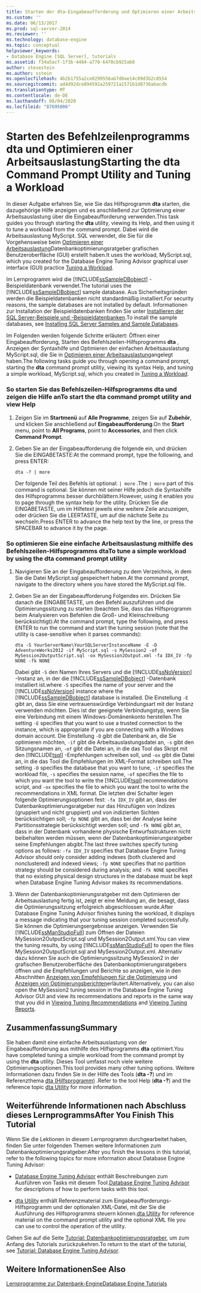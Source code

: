 ```yaml
---
title: Starten der dta-Eingabeaufforderung und Optimieren einer Arbeitsauslastung | Microsoft-Dokumentation
ms.custom: ''
ms.date: 06/13/2017
ms.prod: sql-server-2014
ms.reviewer: ''
ms.technology: database-engine
ms.topic: conceptual
helpviewer_keywords:
- Database Engine [SQL Server], tutorials
ms.assetid: f34a5acf-1f3b-4484-a770-6470cb925ab0
author: stevestein
ms.author: sstein
ms.openlocfilehash: 4b2b1755a2ce8299556ab7d0ae14c89d3b2c8554
ms.sourcegitcommit: ad4d92dce894592a259721a1571b1d8736abacdb
ms.translationtype: MT
ms.contentlocale: de-DE
ms.lasthandoff: 08/04/2020
ms.locfileid: "87695006"
---
```

# <a name="starting-the-dta-command-prompt-utility-and-tuning-a-workload"></a><span data-ttu-id="3bdec-102">Starten des Befehlzeilenprogramms dta und Optimieren einer Arbeitsauslastung</span><span class="sxs-lookup"><span data-stu-id="3bdec-102">Starting the dta Command Prompt Utility and Tuning a Workload</span></span>
  <span data-ttu-id="3bdec-103"> In dieser Aufgabe erfahren Sie, wie Sie das Hilfsprogramm **dta** starten, die dazugehörige Hilfe anzeigen und es anschließend zur Optimierung einer Arbeitsauslastung über die Eingabeaufforderung verwenden.</span><span class="sxs-lookup"><span data-stu-id="3bdec-103">This task guides you through starting the **dta** utility, viewing its Help, and then using it to tune a workload from the command prompt.</span></span> <span data-ttu-id="3bdec-104">Dabei wird die Arbeitsauslastung MyScript. SQL verwendet, die Sie für die Vorgehensweise beim [Optimieren einer Arbeitsauslastung](lesson-1-1-tuning-a-workload.md)Datenbankoptimierungsratgeber grafischen Benutzeroberfläche (GUI) erstellt haben.</span><span class="sxs-lookup"><span data-stu-id="3bdec-104">It uses the workload, MyScript.sql, which you created for the Database Engine Tuning Advisor graphical user interface (GUI) practice [Tuning a Workload](lesson-1-1-tuning-a-workload.md).</span></span>  
  
 <span data-ttu-id="3bdec-105">Im Lernprogramm wird die [!INCLUDE[ssSampleDBobject](../../includes/sssampledbobject-md.md)] -Beispieldatenbank verwendet.</span><span class="sxs-lookup"><span data-stu-id="3bdec-105">The tutorial uses the [!INCLUDE[ssSampleDBobject](../../includes/sssampledbobject-md.md)] sample database.</span></span> <span data-ttu-id="3bdec-106">Aus Sicherheitsgründen werden die Beispieldatenbanken nicht standardmäßig installiert.</span><span class="sxs-lookup"><span data-stu-id="3bdec-106">For security reasons, the sample databases are not installed by default.</span></span> <span data-ttu-id="3bdec-107">Informationen zur Installation der Beispieldatenbanken finden Sie unter [Installieren der SQL Server-Beispiele und -Beispieldatenbanken](http://sqlserversamples.codeplex.com).</span><span class="sxs-lookup"><span data-stu-id="3bdec-107">To install the sample databases, see [Installing SQL Server Samples and Sample Databases](http://sqlserversamples.codeplex.com).</span></span>  
  
 <span data-ttu-id="3bdec-108">Im Folgenden werden folgende Schritte erläutert: Öffnen einer Eingabeaufforderung, Starten des Befehlszeilen-Hilfsprogramms **dta** , Anzeigen der Syntaxhilfe und Optimieren der einfachen Arbeitsauslastung MyScript.sql, die Sie in [Optimieren einer Arbeitsauslastung](lesson-1-1-tuning-a-workload.md)angelegt haben.</span><span class="sxs-lookup"><span data-stu-id="3bdec-108">The following tasks guide you through opening a command prompt, starting the **dta** command prompt utility, viewing its syntax Help, and tuning a simple workload, MyScript.sql, which you created in [Tuning a Workload](lesson-1-1-tuning-a-workload.md).</span></span>  
  
### <a name="to-start-the-dta-command-prompt-utility-and-view-help"></a><span data-ttu-id="3bdec-109">So starten Sie das Befehlszeilen-Hilfsprogramms dta und zeigen die Hilfe an</span><span class="sxs-lookup"><span data-stu-id="3bdec-109">To start the dta command prompt utility and view Help</span></span>  
  
1.  <span data-ttu-id="3bdec-110">Zeigen Sie im **Startmenü** auf **Alle Programme**, zeigen Sie auf **Zubehör**, und klicken Sie anschließend auf **Eingabeaufforderung**.</span><span class="sxs-lookup"><span data-stu-id="3bdec-110">On the **Start** menu, point to **All Programs**, point to **Accessories**, and then click **Command Prompt**.</span></span>  
  
2.  <span data-ttu-id="3bdec-111">Geben Sie an der Eingabeaufforderung die folgende ein, und drücken Sie die EINGABETASTE:</span><span class="sxs-lookup"><span data-stu-id="3bdec-111">At the command prompt, type the following, and press ENTER:</span></span>  
  
    ```  
    dta -? | more  
    ```  
  
     <span data-ttu-id="3bdec-112">Der folgende Teil des Befehls ist optional: `| more` .</span><span class="sxs-lookup"><span data-stu-id="3bdec-112">The `| more` part of this command is optional.</span></span> <span data-ttu-id="3bdec-113">Sie können mit seiner Hilfe jedoch die Syntaxhilfe des Hilfsprogramms besser durchblättern.</span><span class="sxs-lookup"><span data-stu-id="3bdec-113">However, using it enables you to page through the syntax help for the utility.</span></span> <span data-ttu-id="3bdec-114">Drücken Sie die EINGABETASTE, um im Hilfetext jeweils eine weitere Zeile anzuzeigen, oder drücken Sie die LEERTASTE, um auf die nächste Seite zu wechseln.</span><span class="sxs-lookup"><span data-stu-id="3bdec-114">Press ENTER to advance the help text by the line, or press the SPACEBAR to advance it by the page.</span></span>  
  
### <a name="to-tune-a-simple-workload-by-using-the-dta-command-prompt-utility"></a><span data-ttu-id="3bdec-115">So optimieren Sie eine einfache Arbeitsauslastung mithilfe des Befehlszeilen-Hilfsprogramms dta</span><span class="sxs-lookup"><span data-stu-id="3bdec-115">To tune a simple workload by using the dta command prompt utility</span></span>  
  
1.  <span data-ttu-id="3bdec-116">Navigieren Sie an der Eingabeaufforderung zu dem Verzeichnis, in dem Sie die Datei MyScript.sql gespeichert haben.</span><span class="sxs-lookup"><span data-stu-id="3bdec-116">At the command prompt, navigate to the directory where you have stored the MyScript.sql file.</span></span>  
  
2.  <span data-ttu-id="3bdec-117">Geben Sie an der Eingabeaufforderung Folgendes ein. Drücken Sie danach die EINGABETASTE, um den Befehl auszuführen und die Optimierungssitzung zu starten (beachten Sie, dass das Hilfsprogramm beim Analysieren von Befehlen die Groß- und Kleinschreibung berücksichtigt):</span><span class="sxs-lookup"><span data-stu-id="3bdec-117">At the command prompt, type the following, and press ENTER to run the command and start the tuning session (note that the utility is case-sensitive when it parses commands):</span></span>  
  
    ```  
    dta -S YourServerName\YourSQLServerInstanceName -E -D AdventureWorks2012 -if MyScript.sql -s MySession2 -of MySession2OutputScript.sql -ox MySession2Output.xml -fa IDX_IV -fp NONE -fk NONE  
    ```  
  
     <span data-ttu-id="3bdec-118">Dabei gibt `-S` den Namen Ihres Servers und die [!INCLUDE[ssNoVersion](../../includes/ssnoversion-md.md)] -Instanz an, in der die [!INCLUDE[ssSampleDBobject](../../includes/sssampledbobject-md.md)] -Datenbank installiert ist.</span><span class="sxs-lookup"><span data-stu-id="3bdec-118">where `-S` specifies the name of your server and the [!INCLUDE[ssNoVersion](../../includes/ssnoversion-md.md)] instance where the [!INCLUDE[ssSampleDBobject](../../includes/sssampledbobject-md.md)] database is installed.</span></span> <span data-ttu-id="3bdec-119">Die Einstellung `-E` gibt an, dass Sie eine vertrauenswürdige Verbindungsart mit der Instanz verwenden möchten. Dies ist der geeignete Verbindungstyp, wenn Sie eine Verbindung mit einem Windows-Domänenkonto herstellen.</span><span class="sxs-lookup"><span data-stu-id="3bdec-119">The setting `-E` specifies that you want to use a trusted connection to the instance, which is appropriate if you are connecting with a Windows domain account.</span></span> <span data-ttu-id="3bdec-120">Die Einstellung `-D` gibt die Datenbank an, die Sie optimieren möchten, `-if` gibt die Arbeitsauslastungsdatei an, `-s` gibt den Sitzungsnamen an, `-of` gibt die Datei an, in die das Tool das Skript mit den [!INCLUDE[tsql](../../includes/tsql-md.md)] -Empfehlungen schreiben soll, und `-ox` gibt die Datei an, in die das Tool die Empfehlungen im XML-Format schreiben soll.</span><span class="sxs-lookup"><span data-stu-id="3bdec-120">The setting `-D` specifies the database that you want to tune, `-if` specifies the workload file, `-s` specifies the session name, `-of` specifies the file to which you want the tool to write the [!INCLUDE[tsql](../../includes/tsql-md.md)] recommendations script, and `-ox` specifies the file to which you want the tool to write the recommendations in XML format.</span></span> <span data-ttu-id="3bdec-121">Die letzten drei Schalter legen folgende Optimierungsoptionen fest: `-fa IDX_IV` gibt an, dass der Datenbankoptimierungsratgeber nur das Hinzufügen von Indizes (gruppiert und nicht gruppiert) und von indizierten Sichten berücksichtigen soll; `-fp NONE` gibt an, dass bei der Analyse keine Partitionsstrategie berücksichtigt werden soll; und `-fk NONE` gibt an, dass in der Datenbank vorhandene physische Entwurfsstrukturen nicht beibehalten werden müssen, wenn der Datenbankoptimierungsratgeber seine Empfehlungen abgibt.</span><span class="sxs-lookup"><span data-stu-id="3bdec-121">The last three switches specify tuning options as follows: `-fa IDX_IV` specifies that Database Engine Tuning Advisor should only consider adding indexes (both clustered and nonclustered) and indexed views; `-fp NONE` specifies that no partition strategy should be considered during analysis; and `-fk NONE` specifies that no existing physical design structures in the database must be kept when Database Engine Tuning Advisor makes its recommendations.</span></span>  
  
3.  <span data-ttu-id="3bdec-122">Wenn der Datenbankoptimierungsratgeber mit dem Optimieren der Arbeitsauslastung fertig ist, zeigt er eine Meldung an, die besagt, dass die Optimierungssitzung erfolgreich abgeschlossen wurde.</span><span class="sxs-lookup"><span data-stu-id="3bdec-122">After Database Engine Tuning Advisor finishes tuning the workload, it displays a message indicating that your tuning session completed successfully.</span></span> <span data-ttu-id="3bdec-123">Sie können die Optimierungsergebnisse anzeigen. Verwenden Sie [!INCLUDE[ssManStudioFull](../../includes/ssmanstudiofull-md.md)] zum Öffnen der Dateien MySession2OutputScript.sql und MySession2Output.xml.</span><span class="sxs-lookup"><span data-stu-id="3bdec-123">You can view the tuning results, by using [!INCLUDE[ssManStudioFull](../../includes/ssmanstudiofull-md.md)] to open the files MySession2OutputScript.sql and MySession2Output.xml.</span></span> <span data-ttu-id="3bdec-124">Alternativ dazu können Sie auch die Optimierungssitzung MySession2 in der grafischen Benutzeroberfläche des Datenbankoptimierungsratgebers öffnen und die Empfehlungen und Berichte so anzeigen, wie in den Abschnitten [Anzeigen von Empfehlungen für die Optimierung](lesson-1-2-viewing-tuning-recommendations.md) und [Anzeigen von Optimierungsberichten](lesson-1-3-viewing-tuning-reports.md)erläutert.</span><span class="sxs-lookup"><span data-stu-id="3bdec-124">Alternatively, you can also open the MySession2 tuning session in the Database Engine Tuning Advisor GUI and view its recommendations and reports in the same way that you did in [Viewing Tuning Recommendations](lesson-1-2-viewing-tuning-recommendations.md) and [Viewing Tuning Reports](lesson-1-3-viewing-tuning-reports.md).</span></span>  
  
## <a name="summary"></a><span data-ttu-id="3bdec-125">Zusammenfassung</span><span class="sxs-lookup"><span data-stu-id="3bdec-125">Summary</span></span>  
 <span data-ttu-id="3bdec-126">Sie haben damit eine einfache Arbeitsauslastung von der Eingabeaufforderung aus mithilfe des Hilfsprogramms **dta** optimiert.</span><span class="sxs-lookup"><span data-stu-id="3bdec-126">You have completed tuning a simple workload from the command prompt by using the **dta** utility.</span></span> <span data-ttu-id="3bdec-127">Dieses Tool umfasst noch viele weitere Optimierungsoptionen.</span><span class="sxs-lookup"><span data-stu-id="3bdec-127">This tool provides many other tuning options.</span></span> <span data-ttu-id="3bdec-128">Weitere Informationen dazu finden Sie in der Hilfe des Tools (**dta -?**) und im Referenzthema [dta (Hilfsprogramm)](dta-utility.md) .</span><span class="sxs-lookup"><span data-stu-id="3bdec-128">Refer to the tool Help (**dta -?**) and the reference topic [dta Utility](dta-utility.md) for more information.</span></span>  
  
## <a name="after-you-finish-this-tutorial"></a><span data-ttu-id="3bdec-129">Weiterführende Informationen nach Abschluss dieses Lernprogramms</span><span class="sxs-lookup"><span data-stu-id="3bdec-129">After You Finish This Tutorial</span></span>  
 <span data-ttu-id="3bdec-130">Wenn Sie die Lektionen in diesem Lernprogramm durchgearbeitet haben, finden Sie unter folgenden Themen weitere Informationen zum Datenbankoptimierungsratgeber:</span><span class="sxs-lookup"><span data-stu-id="3bdec-130">After you finish the lessons in this tutorial, refer to the following topics for more information about Database Engine Tuning Advisor:</span></span>  
  
-   <span data-ttu-id="3bdec-131">[Database Engine Tuning Advisor](../../relational-databases/performance/database-engine-tuning-advisor.md) enthält Beschreibungen zum Ausführen von Tasks mit diesem Tool.</span><span class="sxs-lookup"><span data-stu-id="3bdec-131">[Database Engine Tuning Advisor](../../relational-databases/performance/database-engine-tuning-advisor.md) for descriptions of how to perform tasks with this tool.</span></span>  
  
-   <span data-ttu-id="3bdec-132">[dta Utility](dta-utility.md) enthält Referenzmaterial zum Eingabeaufforderungs-Hilfsprogramm und der optionalen XML-Datei, mit der Sie die Ausführung des Hilfsprogramms steuern können.</span><span class="sxs-lookup"><span data-stu-id="3bdec-132">[dta Utility](dta-utility.md) for reference material on the command prompt utility and the optional XML file you can use to control the operation of the utility.</span></span>  
  
 <span data-ttu-id="3bdec-133">Gehen Sie auf die Seite [Tutorial: Datenbankoptimierungsratgeber](tutorial-database-engine-tuning-advisor.md), um zum Anfang des Tutorials zurückzukehren.</span><span class="sxs-lookup"><span data-stu-id="3bdec-133">To return to the start of the tutorial, see [Tutorial: Database Engine Tuning Advisor](tutorial-database-engine-tuning-advisor.md).</span></span>  
  
## <a name="see-also"></a><span data-ttu-id="3bdec-134">Weitere Informationen</span><span class="sxs-lookup"><span data-stu-id="3bdec-134">See Also</span></span>  
 [<span data-ttu-id="3bdec-135">Lernprogramme zur Datenbank-Engine</span><span class="sxs-lookup"><span data-stu-id="3bdec-135">Database Engine Tutorials</span></span>](../../relational-databases/database-engine-tutorials.md)  
  
  
